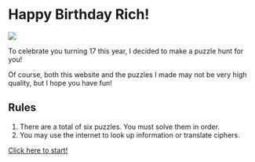 # Happy Birthday Rich!

![](https://i.imgur.com/EaOyhhp.png)

To celebrate you turning 17 this year, I decided to make a puzzle hunt for you!

Of course, both this website and the puzzles I made may not be very high quality, but I hope you have fun!

## Rules

1. There are a total of six puzzles. You must solve them in order.
2. You may use the internet to look up information or translate ciphers.

[Click here to start!](https://sonicflash144.github.io/birthday-puzzle-hunt/puzzle-one)
